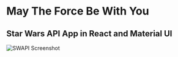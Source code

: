 # May The Force Be With You
## Star Wars API App in React and Material UI

![SWAPI Screenshot](https://i.imgur.com/RLo7h3G.jpg)